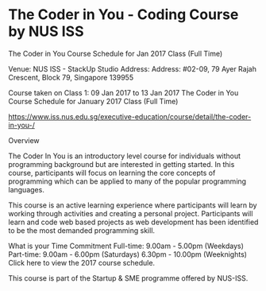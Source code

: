 # The Coder in You - Coding Course by NUS ISS
The Coder in You Course Schedule for Jan 2017 Class (Full Time)

Venue: NUS ISS - StackUp Studio
Address: Address: #02-09, 79 Ayer Rajah Crescent, Block 79, Singapore 139955

Course taken on Class 1: 09 Jan 2017 to 13 Jan 2017 The Coder in You Course Schedule for January 2017 Class (Full Time)

https://www.iss.nus.edu.sg/executive-education/course/detail/the-coder-in-you-/

Overview

The Coder In You is an introductory level course for individuals without programming background but are interested in getting started. In this course, participants will focus on learning the core concepts of programming which can be applied to many of the popular programming languages.

This course is an active learning experience where participants will learn by working through activities and creating a personal project. Participants will learn and code web based projects as web development has been identified to be the most demanded programming skill.

What is your Time Commitment
Full-time: 9.00am - 5.00pm (Weekdays)
Part-time: 9.00am - 6.00pm (Saturdays)
               6.30pm - 10.00pm (Weeknights)
Click here to view the 2017 course schedule.

This course is part of the Startup & SME programme offered by NUS-ISS.
